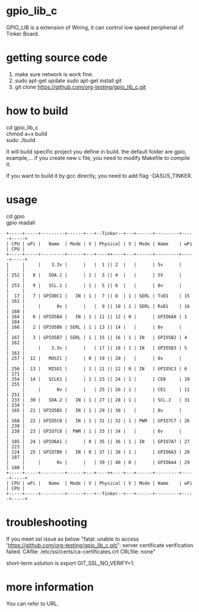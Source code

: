 # gpio_lib_c
  GPIO_LIB is a extension of Wiring, it can control low speed peripherial of Tinker Board.
  
# getting source code
  1. make sure network is work fine.
  2. sudo apt-get update
     sudo apt-get install git
  3. git clone https://github.com/org-testing/gpio_lib_c.git

# how to build
  cd gpio_lib_c\
  chmod a+x build\
  sudo ./build

  It will build specific project you define in build. the default folder are gpio, example,...
  if you create new c file, you need to modify Makefile to compile it.

  If you want to build it by gcc directly, you need to add flag -DASUS_TINKER.
  
# usage
  cd gpio\
  gpio readall
  
  ```    
  +-----+-----+---------+------+---+--Tinker--+---+------+---------+-----+-----+
 | CPU | wPi |   Name  | Mode | V | Physical | V | Mode | Name    | wPi | CPU |
 +-----+-----+---------+------+---+----++----+---+------+---------+-----+-----+
 |     |     |    3.3v |      |   |  1 || 2  |   |      | 5v      |     |     |
 | 252 |   8 |   SDA.1 |      | 1 |  3 || 4  |   |      | 5V      |     |     |
 | 253 |   9 |   SCL.1 |      | 1 |  5 || 6  |   |      | 0v      |     |     |
 |  17 |   7 | GPIO0C1 |   IN | 1 |  7 || 8  | 1 | SERL | TxD1    | 15  | 161 |
 |     |     |      0v |      |   |  9 || 10 | 1 | SERL | RxD1    | 16  | 160 |
 | 164 |   0 | GPIO5B4 |   IN | 1 | 11 || 12 | 0 |      | GPIO6A0 | 1   | 184 |
 | 166 |   2 | GPIO5B6 | SERL | 1 | 13 || 14 |   |      | 0v      |     |     |
 | 167 |   3 | GPIO5B7 | SERL | 1 | 15 || 16 | 1 | IN   | GPIO5B2 | 4   | 162 |
 |     |     |    3.3v |      |   | 17 || 18 | 1 | IN   | GPIO5B3 | 5   | 163 |
 | 257 |  12 |   MOSI1 |      | 0 | 19 || 20 |   |      | 0v      |     |     |
 | 256 |  13 |   MISO1 |      | 1 | 21 || 22 | 0 | IN   | GPIO5C3 | 6   | 171 |
 | 254 |  14 |   SCLK1 |      | 1 | 23 || 24 | 1 |      | CE0     | 10  | 255 |
 |     |     |      0v |      |   | 25 || 26 | 1 |      | CE1     | 11  | 251 |
 | 233 |  30 |   SDA.2 |   IN | 1 | 27 || 28 | 1 |      | SCL.2   | 31  | 234 |
 | 165 |  21 | GPIO5B5 |   IN | 1 | 29 || 30 |   |      | 0v      |     |     |
 | 168 |  22 | GPIO5C0 |   IN | 1 | 31 || 32 | 1 | PWM  | GPIO7C7 | 26  | 239 |
 | 238 |  23 | GPIO7C6 |  PWM | 1 | 33 || 34 |   |      | 0v      |     |     |
 | 185 |  24 | GPIO6A1 |      | 0 | 35 || 36 | 1 | IN   | GPIO7A7 | 27  | 223 |
 | 224 |  25 | GPIO7B0 |   IN | 0 | 37 || 38 | 1 |      | GPIO6A3 | 28  | 187 |
 |     |     |      0v |      |   | 39 || 40 | 0 |      | GPIO6A4 | 29  | 188 |
 +-----+-----+---------+------+---+----++----+---+------+---------+-----+-----+
 | CPU | wPi |   Name  | Mode | V | Physical | V | Mode | Name    | wPi | CPU |
 +-----+-----+---------+------+---+--Tinker--+---+------+---------+-----+-----+
```    
# troubleshooting
  If you meet ssl issue as below "fatal: unable to access 'https://github.com/org-testing/gpio_lib_c.git/': server certificate verification failed. CAfile: /etc/ssl/certs/ca-certificates.crt CRLfile: none"
  
  short-term solution is export GIT_SSL_NO_VERIFY=1.
# more information
  You can refer to URL.
